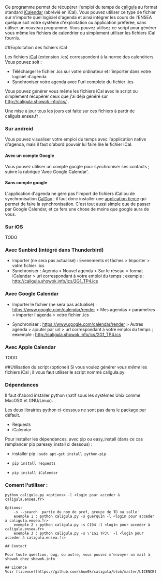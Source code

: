 Ce programme permet de récupérer l'emploi du temps de [caligula](http://caligula.ensea.fr) au format standard [iCalendar](http://fr.wikipedia.org/wiki/ICalendar) (abrévié en iCal). Vous pouvez utiliser ce type de fichier sur n'importe quel logiciel d'agenda et ainsi intégrer les cours de l'ENSEA quelque soit votre système d'exploitation ou application préférée, sans utiliser un nouveau programme. 
Vous pouvez utilisez ce script pour générer vous même les fichiers de calendrier ou simplement utiliser les fichiers iCal fournis.

##Exploitation des fichiers iCal

Les fichiers [iCal](http://en.wikipedia.org/wiki/ICalendar) (extension .ics) correspondent à la norme des calendriers. Vous pouvez soit :
* Télécharger le fichier .ics sur votre ordinateur et l'importer dans votre logiciel d'agenda
* Synchroniser votre agenda avec l'url complete du fichier .ics

Vous pouvez générer vous même les fichiers iCal avec le script ou simplement récupérer ceux que j'ai déja généré sur http://caligula.showok.info/ics/ . 

Une mise à jour tous les jours est faite sur ces fichiers à partir de caligula.ensea.fr .

### Sur android

Vous pouvez visualiser votre emploi du temps avec l'application native d'agenda, mais il faut d'abord pouvoir lui faire lire le fichier iCal.

#### Avec un compte Google

Vous pouvez utiliser un compte google pour synchroniser ses contacts ; suivre la rubrique 'Avec Google Calendar'.

#### Sans compte google

L'application d'agenda ne gère pas l'import de fichiers iCal ou de synchronisation [CalDav](http://fr.wikipedia.org/wiki/CalDAV) ; il faut donc installer une [application tierce](https://play.google.com/store/apps/details?id=org.kc.and.ical&hl=fr) qui permet de faire la synchronisation. C'est tout aussi simple que de passer par Google Calendar, et ça fera une chose de moins que google aura de vous.

### Sur iOS

TODO

### Avec Sunbird (intégré dans Thunderbird)

* Importer (ne sera pas actualisé) : Evenements et tâches > Importer > votre fichier .ics 
* Synchroniser : Agenda > Nouvel agenda > Sur le réseau > format iCalendar > url correspondant à votre emploi du temps ; exemple : http://caligula.showok.info/ics/2G1_TP4.ics

### Avec Google Calendar

* Importer le fichier (ne sera pas actualisé) :  https://www.google.com/calendar/render > Mes agendas > parametres > importer l'agenda > votre fichier .ics 

* Synchroniser : https://www.google.com/calendar/render > Autres agenda > ajouter par url > url correspondant à votre emploi du temps ; eexemple :  http://caligula.showok.info/ics/2G1_TP4.ics

### Avec Apple Calendar

TODO




##Utilisation du script (optionel)
Si vous voulez générer *vous même* les fichiers iCal ; il vous faut utiliser le script nommé caligula.py


### Dépendances
Il faut d'abord installer python (natif sous les systèmes Unix comme MacOSX et GNU/Linux).

Les deux librairies python ci-dessous ne sont pas dans le package par défault. 
* Requests 
* iCalendar

Pour installer les dépendances, avec pip ou easy_install (dans ce cas remplancer pip pareasy_install ci dessous) :

* installer pip : `sudo apt-get install python-pip`

* `pip install requests`

* `pip install iCalendar`

### Coment l'utiliser :

```
python caligula.py <options> -l <login pour acceder à caligula.ensea.fr>

Options:
    -s --search  partie du nom de prof, groupe de TD ou salle'
    exemple 1 : python caligula.py -s guerquin -l <login pour acceder à caligula.ensea.fr>
    exemple 2 : python caligula.py -s C104 -l <login pour acceder à caligula.ensea.fr>
    exemple 3 : python caligula.py -s \'1G1 TP3\' -l <login pour acceder à caligula.ensea.fr>

## Contact 

Pour toute question, bug, ou autre, vous pouvez m'envoyer un mail à showok chez showok.info

## Licence
Voir [licence](https://github.com/show0k/caligula/blob/master/LICENCE)


